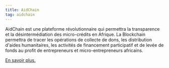```yaml
---
title: AidChain
tag: aidchain
---
```


AidChain est une plateforme révolutionnaire qui permettra la transparence
et la désintermédiation des micro-crédits en Afrique. La Blockchain permettra de tracer 
les opérations de collecte de dons, les distribution d'aides humanitaires, 
les activités de financement participatif et de levée de fonds au profit de entrepreneurs et 
micro-entrepreneurs africains.

[En savoir plus.](/aidchain)